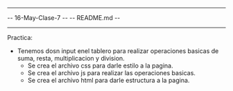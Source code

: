 -- -------------------------------------------- --
-- 16-May-Clase-7                               --
-- README.md                                    --
-- -------------------------------------------- --

Practica:

- Tenemos dosn input enel tablero para realizar operaciones basicas de suma, resta, multiplicacion y division.
    - Se crea el archivo css para darle estilo a la pagina.
    - Se crea el archivo js para realizar las operaciones basicas.
    - Se crea el archivo html para darle estructura a la pagina.

